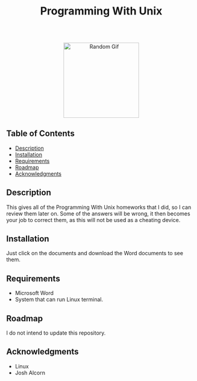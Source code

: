 <h1 align="center"> Programming With Unix </h1> <br>
</h1> <br>
<p align="center">
  <img alt="Random Gif" title="Gif" src="https://s3.amazonaws.com/s3.timetoast.com/public/uploads/photos/4317950/UNIX_%281%29.GIF?1474937135" width="200" height="200">
</p>

## Table of Contents

- [Description](#Description)
- [Installation](#Installation)
- [Requirements](#Requirements)
- [Roadmap](#Roadmap)
- [Acknowledgments](#Acknowledgments)

## Description
This gives all of the Programming With Unix homeworks that I did, so I can review them later on. Some of the answers will be wrong, it then becomes your job to correct them, as this will not be used as a cheating device.

## Installation
Just click on the documents and download the Word documents to see them.

## Requirements
- Microsoft Word
- System that can run Linux terminal.

## Roadmap
I do not intend to update this repository. 

## Acknowledgments
- Linux
- Josh Alcorn
